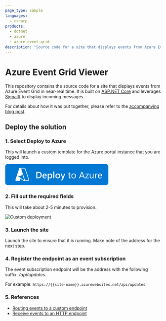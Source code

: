 ```yaml
---
page_type: sample
languages:
  - csharp
products:
  - dotnet
  - azure
  - azure-event-grid
description: "Source code for a site that displays events from Azure Event Grid in near-real time."
---
```


# Azure Event Grid Viewer

This repository contains the source code for a site that displays events from Azure Event Grid in near-real time. It is built on [ASP.NET Core](https://docs.microsoft.com/aspnet/core) and leverages [SignalR](https://dotnet.microsoft.com/apps/aspnet/signalr) to display incoming messages.

For details about how it was put together, please refer to the [accompanying blog post](https://madeofstrings.com/2018/03/14/azure-event-grid-viewer-with-asp-net-core-and-signalr/).

## Deploy the solution

### 1. Select Deploy to Azure

This will launch a custom template for the Azure portal instance that you are logged into.

<a href="https://portal.azure.com/#create/Microsoft.Template/uri/https%3A%2F%2Fraw.githubusercontent.com%2Frramoscabral%2Fazure-event-grid-viewer%2Fmain%2Fazuredeploy.json" target="_blank"><img src="https://raw.githubusercontent.com/Azure/azure-quickstart-templates/master/1-CONTRIBUTION-GUIDE/images/deploytoazure.svg?sanitize=true"/></a>

### 2. Fill out the required fields

This will take about 2-5 minutes to provision.

![Custom deployment](https://raw.githubusercontent.com/rramoscabral/azure-event-grid-viewer/main/customdeployment_sm.png)

### 3. Launch the site

Launch the site to ensure that it is running. Make note of the address for the next step.

### 4. Register the endpoint as an event subscription

The event subscription endpoint will be the address with the following suffix: */api/updates*.

For example: `https://{{site-name}}.azurewebsites.net/api/updates`

### 5. References

- [Routing events to a custom endpoint](https://docs.microsoft.com/azure/storage/blobs/storage-blob-event-quickstart?toc=%2fazure%2fevent-grid%2ftoc.json)
- [Receive events to an HTTP endpoint](https://docs.microsoft.com/azure/event-grid/receive-events)

